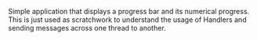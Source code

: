 Simple application that displays a progress bar and its numerical progress. This is just used as scratchwork to understand the usage of Handlers and sending messages across one thread to another.
